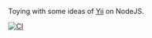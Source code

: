 Toying with some ideas of [Yii](https://www.yiiframework.com) on NodeJS.

[![CI](https://github.com/machour/something/actions/workflows/test.yml/badge.svg)](https://github.com/machour/something/actions/workflows/test.yml)
